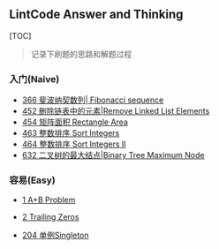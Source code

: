## LintCode Answer and Thinking

[TOC]

> 记录下刷题的思路和解题过程	

### 入门(Naive)

- [366 斐波纳契数列| Fibonacci sequence](https://github.com/GalaxyExplosion2017/Algorithms/blob/master/lintcode/366%E6%96%90%E6%B3%A2%E7%BA%B3%E5%A5%91%E6%95%B0%E5%88%97.md)
- [452 删除链表中的元素|Remove Linked List Elements](https://github.com/GalaxyExplosion2017/Algorithms/blob/master/lintcode/452%20%E5%88%A0%E9%99%A4%E9%93%BE%E8%A1%A8%E4%B8%AD%E7%9A%84%E5%85%83%E7%B4%A0.md)
- [454 矩阵面积 Rectangle Area](https://github.com/GalaxyExplosion2017/Algorithms/blob/master/lintcode/454%20%E7%9F%A9%E9%98%B5%E9%9D%A2%E7%A7%AF%20Rectangle%20Area.md)
- [463 整数排序 Sort Integers](https://github.com/GalaxyExplosion2017/Algorithms/blob/master/lintcode/463.%E6%95%B4%E6%95%B0%E6%8E%92%E5%BA%8F%20Sort%20Integers.md)
- [464 整数排序 Sort Integers II](https://github.com/GalaxyExplosion2017/Algorithms/blob/master/lintcode/464%20%E6%95%B4%E6%95%B0%E6%8E%92%E5%BA%8F%20Sort%20Integers%20II.md)
- [632 二叉树的最大结点|Binary Tree Maximum Node](https://github.com/GalaxyExplosion2017/Algorithms/blob/master/lintcode/632%20%E4%BA%8C%E5%8F%89%E6%A0%91%E7%9A%84%E6%9C%80%E5%A4%A7%E7%BB%93%E7%82%B9Binary%20Tree%20Maximum%20Node.md)


### 容易(Easy)

* [1 A+B Problem](https://github.com/GalaxyExplosion2017/Algorithms/blob/master/lintcode/1%20A%20%2B%20B%20Problem.md)

* [2 Trailing Zeros](https://github.com/GalaxyExplosion2017/Algorithms/blob/master/lintcode/2%20Trailing%20Zeros.md)

* [204 单例Singleton](https://github.com/GalaxyExplosion2017/Algorithms/blob/master/lintcode/204%20%E5%8D%95%E4%BE%8BSingleton.md)

  ​
